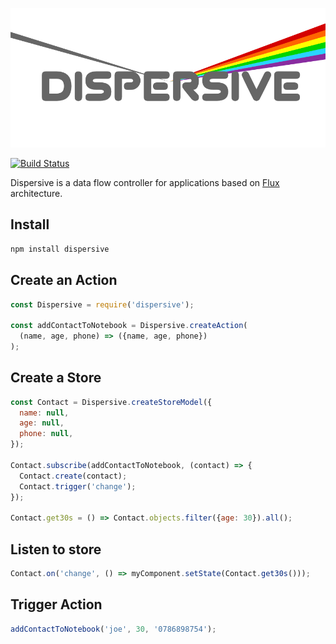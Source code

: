 ![Dispersive](https://raw.githubusercontent.com/dawee/dispersive-logo/master/dispersive-white-bg.png)

[![Build Status](https://travis-ci.org/dawee/dispersive.svg?branch=master)](https://travis-ci.org/dawee/dispersive)

Dispersive is a data flow controller for applications based on [Flux](https://github.com/facebook/flux) architecture.


## Install

```sh
npm install dispersive
```

## Create an Action

```js
const Dispersive = require('dispersive');

const addContactToNotebook = Dispersive.createAction(
  (name, age, phone) => ({name, age, phone})
);
```

## Create a Store

```js
const Contact = Dispersive.createStoreModel({
  name: null,
  age: null,
  phone: null,
});

Contact.subscribe(addContactToNotebook, (contact) => {
  Contact.create(contact);
  Contact.trigger('change');
});

Contact.get30s = () => Contact.objects.filter({age: 30}).all();
```

## Listen to store

```js
Contact.on('change', () => myComponent.setState(Contact.get30s()));
```

## Trigger Action

```js
addContactToNotebook('joe', 30, '0786898754');
```

